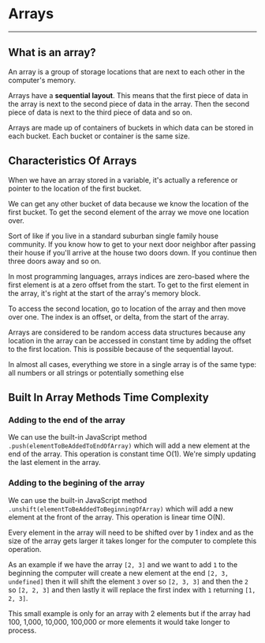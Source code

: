 # Arrays

-----

## What is an array?

An array is a group of storage locations that are next to each other in the computer's memory.

Arrays have a **sequential layout**. This means that the first piece of data in the array is next to the second piece of data in the array. Then the second piece of data is next to the third piece of data and so on.

Arrays are made up of containers of buckets in which data can be stored in each bucket. Each bucket or container is the same size.

## Characteristics Of Arrays

When we have an array stored in a variable, it's actually a reference or pointer to the location of the first bucket.

We can get any other bucket of data because we know the location of the first bucket. To get the second element of the array we move one location over. 

Sort of like if you live in a standard suburban single family house community. If you know how to get to your next door neighbor after passing their house if you'll arrive at the house two doors down. If you continue then three doors away and so on.

In most programming languages, arrays indices are zero-based where the first element is at a zero offset from the start. To get to the first element in the array, it's right at the start of the array's memory block. 

To access the second location, go to location of the array and then move over one. The index is an offset, or delta, from the start of the array. 

Arrays are considered to be random access data structures because any location in the array can be accessed in constant time by adding the offset to the first location. This is possible because of the sequential layout.

In almost all cases, everything we store in a single array is of the same type: all numbers or all strings or potentially something else

## Built In Array Methods Time Complexity

### Adding to the end of the array

We can use the built-in JavaScript method `.push(elementToBeAddedToEndOfArray)` which will add a new element at the end of the array. This operation is constant time O(1). We're simply updating the last element in the array.

### Adding to the begining of the array

We can use the built-in JavaScript method `.unshift(elementToBeAddedToBeginningOfArray)` which will add a new element at the front of the array. This operation is linear time O(N). 

Every element in the array will need to be shifted over by 1 index and as the size of the array gets larger it takes longer for the computer to complete this operation.

As an example if we have the array `[2, 3]` and we want to add `1` to the beginning the computer will create a new element at the end `[2, 3, undefined]` then it will shift the element `3` over so `[2, 3, 3]` and then the `2` so `[2, 2, 3]` and then lastly it will replace the first index with `1` returning `[1, 2, 3]`. 

This small example is only for an array with 2 elements but if the array had 100, 1,000, 10,000, 100,000 or more elements it would take longer to process.

